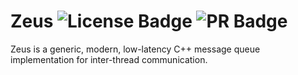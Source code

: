 # Zeus ![License Badge](https://img.shields.io/badge/license-MIT-blue?link=https%3A%2F%2Fgithub.com%2Fayushgun%zeus%2Fblob%2Fmain%2FLICENSE) ![PR Badge](https://img.shields.io/badge/PRs-welcome-red)

Zeus is a generic, modern, low-latency C++ message queue implementation for inter-thread communication.
